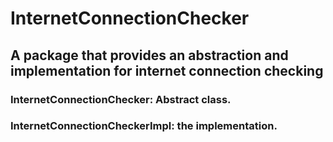 # InternetConnectionChecker

## A package that provides an abstraction and implementation for internet connection checking 

### InternetConnectionChecker: Abstract class.
### InternetConnectionCheckerImpl: the implementation.